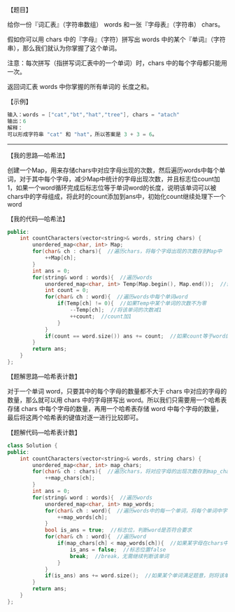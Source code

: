 【题目】

给你一份『词汇表』（字符串数组） words 和一张『字母表』（字符串） chars。

假如你可以用 chars 中的『字母』（字符）拼写出 words 中的某个『单词』（字符串），那么我们就认为你掌握了这个单词。

注意：每次拼写（指拼写词汇表中的一个单词）时，chars 中的每个字母都只能用一次。

返回词汇表 words 中你掌握的所有单词的 长度之和。

【示例】

```c++
输入：words = ["cat","bt","hat","tree"], chars = "atach"
输出：6
解释： 
可以形成字符串 "cat" 和 "hat"，所以答案是 3 + 3 = 6。
```

---

【我的思路—哈希法】

创建一个Map，用来存储chars中对应字母出现的次数，然后遍历words中每个单词，对于其中每个字母，减少Map中统计的字母出现次数，并且标志位count加1，如果一个word循环完成后标志位等于单词word的长度，说明该单词可以被chars中的字母组成，将此时的count添加到ans中，初始化count继续处理下一个word

【我的代码—哈希法】

```c++
public:
    int countCharacters(vector<string>& words, string chars) {
        unordered_map<char, int> Map;
        for(char& ch : chars){  //遍历chars，将每个字母出现的次数存到Map中
            ++Map[ch];
        }
        int ans = 0;
        for(string& word : words){  //遍历words
            unordered_map<char, int> Temp(Map.begin(), Map.end());  //创建一个Temp存放Map中的数据，使每次处理word时都使用当前的chars
            int count = 0;
            for(char& ch : word){  //遍历words中每个单词word
                if(Temp[ch] != 0){  //如果Temp中某个单词的次数不为零
                    --Temp[ch];  //将该单词的次数减1
                    ++count;  //count加1
                }
            }
            if(count == word.size()) ans += count;  //如果count等于word的长度，说明该单词可以被chars中的字母组成，将count添加到ans中
        }
        return ans;
    }
};
```

【题解思路—哈希表计数】

对于一个单词 word，只要其中的每个字母的数量都不大于 chars 中对应的字母的数量，那么就可以用 chars 中的字母拼写出 word。所以我们只需要用一个哈希表存储 chars 中每个字母的数量，再用一个哈希表存储 word 中每个字母的数量，最后将这两个哈希表的键值对逐一进行比较即可。

【题解代码—哈希表计数】

```c++
class Solution {
public:
    int countCharacters(vector<string>& words, string chars) {
        unordered_map<char, int> map_chars;
        for(char& ch : chars){  //遍历chars，将对应字母的出现次数存到map_chars中
            ++map_chars[ch];
        }
        int ans = 0;
        for(string& word : words){  //遍历words
            unordered_map<char, int> map_words;
            for(char& ch : word){  //遍历words中的每一个单词，将每个单词中字母对应出现的次数存放到map中
                ++map_words[ch];
            }
            bool is_ans = true;  //标志位，判断word是否符合要求
            for(char& ch : word){  //遍历word
                if(map_chars[ch] < map_words[ch]){  //如果某字母在chars中出现的次数比在words中出现的次数少的话，说明这个单词是不满足题意的
                    is_ans = false;  //标志位置false
                    break;  //break，无需继续判断该单词
                }
            }
            if(is_ans) ans += word.size();  //如果某个单词满足题意，则将该单词的长度添加到ans中
        }
        return ans;
    }
};
```

